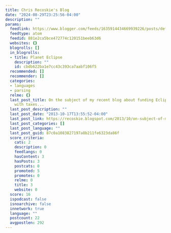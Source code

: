 ```yaml
---
title: Chris Recoskie's Blog
date: "2024-08-29T23:25:56-04:00"
description: ""
params:
  feedlink: https://www.blogger.com/feeds/1635914434669939226/posts/default?alt=atom
  feedtype: atom
  feedid: 881e2ca5bce472774c120151beeb63d6
  websites: {}
  blogrolls: []
  in_blogrolls:
  - title: Planet Eclipse
    description: ""
    id: cbdb622ba1e7cc43c393ca7aabf106f5
  recommended: []
  recommender: []
  categories:
  - languages
  - parsing
  relme: {}
  last_post_title: On the subject of my recent blog about funding Eclipse committers
    with taxes...
  last_post_description: ""
  last_post_date: "2013-10-17T13:55:52-04:00"
  last_post_link: https://recoskie.blogspot.com/2013/10/on-subject-of-my-recent-blog-about.html
  last_post_categories: []
  last_post_language: ""
  last_post_guid: 87c0a1083827197a8b211fe6323da86f
  score_criteria:
    cats: 2
    description: 0
    feedlangs: 0
    hasContent: 3
    hasPosts: 3
    postcats: 0
    promoted: 5
    promotes: 0
    relme: 0
    title: 3
    website: 0
  score: 16
  ispodcast: false
  isnoarchive: false
  innetwork: true
  language: ""
  postcount: 22
  avgpostlen: 292
---
```

